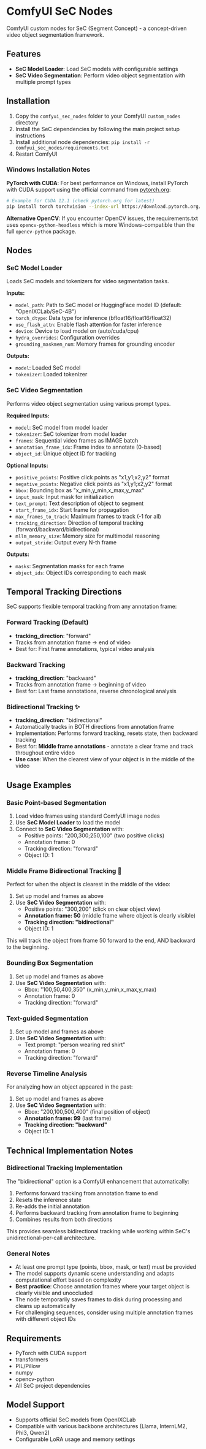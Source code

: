 # ComfyUI SeC Nodes

ComfyUI custom nodes for SeC (Segment Concept) - a concept-driven video object segmentation framework.

## Features

- **SeC Model Loader**: Load SeC models with configurable settings
- **SeC Video Segmentation**: Perform video object segmentation with multiple prompt types

## Installation

1. Copy the `comfyui_sec_nodes` folder to your ComfyUI `custom_nodes` directory
2. Install the SeC dependencies by following the main project setup instructions
3. Install additional node dependencies: `pip install -r comfyui_sec_nodes/requirements.txt`
4. Restart ComfyUI

### Windows Installation Notes

**PyTorch with CUDA**: For best performance on Windows, install PyTorch with CUDA support using the official command from [pytorch.org](https://pytorch.org/get-started/locally/):

```bash
# Example for CUDA 12.1 (check pytorch.org for latest)
pip install torch torchvision --index-url https://download.pytorch.org/whl/cu121
```

**Alternative OpenCV**: If you encounter OpenCV issues, the requirements.txt uses `opencv-python-headless` which is more Windows-compatible than the full `opencv-python` package.

## Nodes

### SeC Model Loader

Loads SeC models and tokenizers for video segmentation tasks.

**Inputs:**
- `model_path`: Path to SeC model or HuggingFace model ID (default: "OpenIXCLab/SeC-4B")
- `torch_dtype`: Data type for inference (bfloat16/float16/float32)
- `use_flash_attn`: Enable flash attention for faster inference
- `device`: Device to load model on (auto/cuda/cpu)
- `hydra_overrides`: Configuration overrides
- `grounding_maskmem_num`: Memory frames for grounding encoder

**Outputs:**
- `model`: Loaded SeC model
- `tokenizer`: Loaded tokenizer

### SeC Video Segmentation

Performs video object segmentation using various prompt types.

**Required Inputs:**
- `model`: SeC model from model loader
- `tokenizer`: SeC tokenizer from model loader  
- `frames`: Sequential video frames as IMAGE batch
- `annotation_frame_idx`: Frame index to annotate (0-based)
- `object_id`: Unique object ID for tracking

**Optional Inputs:**
- `positive_points`: Positive click points as "x1,y1;x2,y2" format
- `negative_points`: Negative click points as "x1,y1;x2,y2" format
- `bbox`: Bounding box as "x_min,y_min,x_max,y_max"
- `input_mask`: Input mask for initialization
- `text_prompt`: Text description of object to segment
- `start_frame_idx`: Start frame for propagation
- `max_frames_to_track`: Maximum frames to track (-1 for all)
- `tracking_direction`: Direction of temporal tracking (forward/backward/bidirectional)
- `mllm_memory_size`: Memory size for multimodal reasoning
- `output_stride`: Output every N-th frame

**Outputs:**
- `masks`: Segmentation masks for each frame
- `object_ids`: Object IDs corresponding to each mask

## Temporal Tracking Directions

SeC supports flexible temporal tracking from any annotation frame:

### Forward Tracking (Default)
- **tracking_direction**: "forward"  
- Tracks from annotation frame → end of video
- Best for: First frame annotations, typical video analysis

### Backward Tracking  
- **tracking_direction**: "backward"
- Tracks from annotation frame → beginning of video
- Best for: Last frame annotations, reverse chronological analysis

### Bidirectional Tracking ✨
- **tracking_direction**: "bidirectional" 
- Automatically tracks in BOTH directions from annotation frame
- Implementation: Performs forward tracking, resets state, then backward tracking
- Best for: **Middle frame annotations** - annotate a clear frame and track throughout entire video
- **Use case**: When the clearest view of your object is in the middle of the video

## Usage Examples

### Basic Point-based Segmentation

1. Load video frames using standard ComfyUI image nodes
2. Use **SeC Model Loader** to load the model
3. Connect to **SeC Video Segmentation** with:
   - Positive points: "200,300;250,100" (two positive clicks)
   - Annotation frame: 0
   - Tracking direction: "forward"
   - Object ID: 1

### Middle Frame Bidirectional Tracking 🎯

Perfect for when the object is clearest in the middle of the video:

1. Set up model and frames as above
2. Use **SeC Video Segmentation** with:
   - Positive points: "300,200" (click on clear object view)
   - **Annotation frame: 50** (middle frame where object is clearly visible)
   - **Tracking direction: "bidirectional"** 
   - Object ID: 1

This will track the object from frame 50 forward to the end, AND backward to the beginning.

### Bounding Box Segmentation

1. Set up model and frames as above
2. Use **SeC Video Segmentation** with:
   - Bbox: "100,50,400,350" (x_min,y_min,x_max,y_max)
   - Annotation frame: 0
   - Tracking direction: "forward"

### Text-guided Segmentation

1. Set up model and frames as above  
2. Use **SeC Video Segmentation** with:
   - Text prompt: "person wearing red shirt"
   - Annotation frame: 0
   - Tracking direction: "forward"

### Reverse Timeline Analysis

For analyzing how an object appeared in the past:

1. Set up model and frames as above
2. Use **SeC Video Segmentation** with:
   - Bbox: "200,100,500,400" (final position of object)
   - **Annotation frame: 99** (last frame)
   - **Tracking direction: "backward"**
   - Object ID: 1

## Technical Implementation Notes

### Bidirectional Tracking Implementation
The "bidirectional" option is a ComfyUI enhancement that automatically:
1. Performs forward tracking from annotation frame to end
2. Resets the inference state 
3. Re-adds the initial annotation
4. Performs backward tracking from annotation frame to beginning
5. Combines results from both directions

This provides seamless bidirectional tracking while working within SeC's unidirectional-per-call architecture.

### General Notes
- At least one prompt type (points, bbox, mask, or text) must be provided
- The model supports dynamic scene understanding and adapts computational effort based on complexity
- **Best practice**: Choose annotation frames where your target object is clearly visible and unoccluded
- The node temporarily saves frames to disk during processing and cleans up automatically
- For challenging sequences, consider using multiple annotation frames with different object IDs

## Requirements

- PyTorch with CUDA support
- transformers
- PIL/Pillow
- numpy
- opencv-python
- All SeC project dependencies

## Model Support

- Supports official SeC models from OpenIXCLab
- Compatible with various backbone architectures (Llama, InternLM2, Phi3, Qwen2)  
- Configurable LoRA usage and memory settings